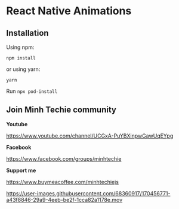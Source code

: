 # React Native Animations

## Installation

Using npm:

```shell
npm install
```

or using yarn:

```shell
yarn
```

Run `npx pod-install`

## Join Minh Techie community

**Youtube**

https://www.youtube.com/channel/UCGxA-PuYBXinpwGawUqEYpg

**Facebook**

https://www.facebook.com/groups/minhtechie

**Support me**

https://www.buymeacoffee.com/minhtechiejs  




https://user-images.githubusercontent.com/68360917/170456771-a43f8846-29a9-4eeb-be2f-1cca82a1178e.mov

